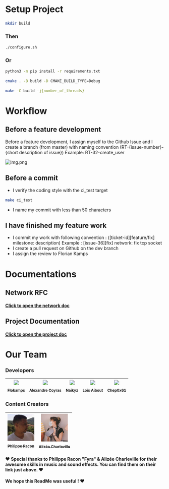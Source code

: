 # Setup Project
```bash
mkdir build
```

### Then

```bash
./configure.sh
```

### Or

```bash
python3 -m pip install -r requirements.txt
```
```bash
cmake . -B build -D CMAKE_BUILD_TYPE=Debug
```
```bash
make -C build -j{number_of_threads}
```

# Workflow

## Before a feature development
Before a feature development, I assign myself to the Github Issue and I create a branch (from master) with naming convention (RT-{issue-number}-{short description of issue})
Example: RT-32-create_user

![img.png](.github/img.png)

## Before a commit
- I verify the coding style with the ci_test target
```bash
make ci_test
```
- I name my commit with less than 50 characters

## I have finished my feature work
- I commit my work with following convention : ([ticket-id][feature/fix] milestone: description)          Example : [issue-36][fix] network: fix tcp socket
- I create a pull request on Github on the dev branch
- I assign the review to Florian Kamps

# Documentations

## Network RFC

####  [Click to open the network doc](https://github.com/Chep0x61/R-Type/blob/main/doc/network_rfc.pdf)

## Project Documentation

####  [Click to open the project doc](https://github.com/Chep0x61/R-Type/blob/main/doc/refman.pdf)

# Our Team

### Developers

| [<img src="https://github.com/flokamps.png?size=85" width=85><br><sub>Flokamps</sub>](https://github.com/flokamps) | [<img src="https://github.com/AlexandreCoyras.png?size=85" width=85><br><sub>Alexandre Coyras</sub>](https://github.com/AlexandreCoyras) | [<img src="https://github.com/Naikyz.png?size=85" width=85><br><sub>Naikyz</sub>](https://github.com/Naikyz) | [<img src="https://github.com/Lolo-Mytsu.png?size=85" width=85><br><sub>Loïs Aibout</sub>](https://github.com/Lolo-Mytsu)  | [<img src="https://github.com/Chep0x61.png?size=85" width=85><br><sub>Chep0x61</sub>](https://github.com/Chep0x61)
| :---: | :---: | :---: | :---: | :---:

### Content Creators

| [<img src=".github/assets/PRacon.jpg" width=85><br><sub>Philippe Racon</sub>](https://soundcloud.com/user-736943015) | [<img src=".github/assets/ACharleville.jpg" width=85><br><sub>Alizée Charleville</sub>](https://linktr.ee/Charleville)
| :---: | :---:

#### :heart: Special thanks to Philippe Racon "Fyra" & Alizée Charleville for their awesome skills in music and sound effects. You can find them on their link just above. :heart:

#### We hope this ReadMe was useful ! :heart:

